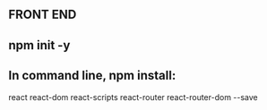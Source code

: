 ## FRONT END

## npm init -y

## In command line, npm install:
react
react-dom
react-scripts
react-router
react-router-dom --save